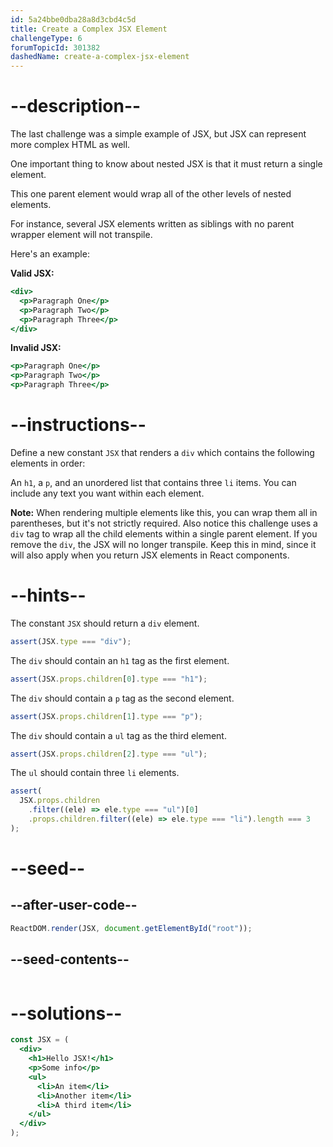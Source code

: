 ```yaml
---
id: 5a24bbe0dba28a8d3cbd4c5d
title: Create a Complex JSX Element
challengeType: 6
forumTopicId: 301382
dashedName: create-a-complex-jsx-element
---
```


# --description--

The last challenge was a simple example of JSX, but JSX can represent more complex HTML as well.

One important thing to know about nested JSX is that it must return a single element.

This one parent element would wrap all of the other levels of nested elements.

For instance, several JSX elements written as siblings with no parent wrapper element will not transpile.

Here's an example:

**Valid JSX:**

```jsx
<div>
  <p>Paragraph One</p>
  <p>Paragraph Two</p>
  <p>Paragraph Three</p>
</div>
```

**Invalid JSX:**

```jsx
<p>Paragraph One</p>
<p>Paragraph Two</p>
<p>Paragraph Three</p>
```

# --instructions--

Define a new constant `JSX` that renders a `div` which contains the following elements in order:

An `h1`, a `p`, and an unordered list that contains three `li` items. You can include any text you want within each element.

**Note:** When rendering multiple elements like this, you can wrap them all in parentheses, but it's not strictly required. Also notice this challenge uses a `div` tag to wrap all the child elements within a single parent element. If you remove the `div`, the JSX will no longer transpile. Keep this in mind, since it will also apply when you return JSX elements in React components.

# --hints--

The constant `JSX` should return a `div` element.

```js
assert(JSX.type === "div");
```

The `div` should contain an `h1` tag as the first element.

```js
assert(JSX.props.children[0].type === "h1");
```

The `div` should contain a `p` tag as the second element.

```js
assert(JSX.props.children[1].type === "p");
```

The `div` should contain a `ul` tag as the third element.

```js
assert(JSX.props.children[2].type === "ul");
```

The `ul` should contain three `li` elements.

```js
assert(
  JSX.props.children
    .filter((ele) => ele.type === "ul")[0]
    .props.children.filter((ele) => ele.type === "li").length === 3
);
```

# --seed--

## --after-user-code--

```jsx
ReactDOM.render(JSX, document.getElementById("root"));
```

## --seed-contents--

```jsx

```

# --solutions--

```jsx
const JSX = (
  <div>
    <h1>Hello JSX!</h1>
    <p>Some info</p>
    <ul>
      <li>An item</li>
      <li>Another item</li>
      <li>A third item</li>
    </ul>
  </div>
);
```
